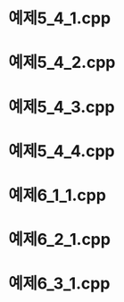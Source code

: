 # 예제5_4_1.cpp

# 예제5_4_2.cpp

# 예제5_4_3.cpp

# 예제5_4_4.cpp

# 예제6_1_1.cpp

# 예제6_2_1.cpp

# 예제6_3_1.cpp

